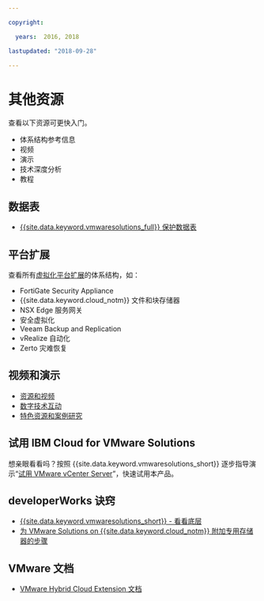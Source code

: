 ```yaml
---

copyright:

  years:  2016, 2018

lastupdated: "2018-09-28"

---
```


# 其他资源

查看以下资源可更快入门。
* 体系结构参考信息
* 视频
* 演示
* 技术深度分析
* 教程

## 数据表

* [{{site.data.keyword.vmwaresolutions_full}} 保护数据表](https://www.ibm.com/software/reports/compatibility/clarity-reports/report/html/softwareReqsForProduct?deliverableId=236C87407E7411E6BA51E79BE9476040)

## 平台扩展

查看所有[虚拟化平台扩展](https://www.ibm.com/cloud/garage/architectures/virtualizationArchitecture/allvirtualizationextensions)的体系结构，如：
* FortiGate Security Appliance
* {{site.data.keyword.cloud_notm}} 文件和块存储器
* NSX Edge 服务网关
* 安全虚拟化
* Veeam Backup and Replication
* vRealize 自动化
* Zerto 灾难恢复

## 视频和演示

* [资源和视频](https://www.ibm.com/cloud/garage/architectures/virtualizationArchitecture/resources)
* [数字技术互动](https://ibm-dte.mybluemix.net/ibm-vmware)
* [特色资源和案例研究](https://www.ibm.com/cloud/vmware/resources)

## 试用 IBM Cloud for VMware Solutions

想亲眼看看吗？按照 {{site.data.keyword.vmwaresolutions_short}} 逐步指导演示“[试用 VMware vCenter Server](https://cloudcontent.mybluemix.net/cloud/garage/demo/try-vmware-solutions)”，快速试用本产品。

## developerWorks 诀窍

* [{{site.data.keyword.vmwaresolutions_short}} - 看看底层](https://www.ibm.com/developerworks/cloud/library/cl-ibm-cloud-for-vmware-solutions-trs/)
* [为 VMware Solutions on {{site.data.keyword.cloud_notm}} 附加专用存储器的步骤](https://developer.ibm.com/recipes/tutorials/steps-to-attach-dedicated-storage-to-existing-ic4v-deployments-on-ibm-cloud/)

## VMware 文档

* [VMware Hybrid Cloud Extension 文档](https://hcx.vmware.com/#vm-documentation)
